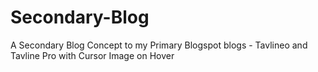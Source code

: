 # Secondary-Blog
A Secondary Blog Concept to my Primary Blogspot blogs - Tavlineo and Tavline Pro with Cursor Image on Hover
